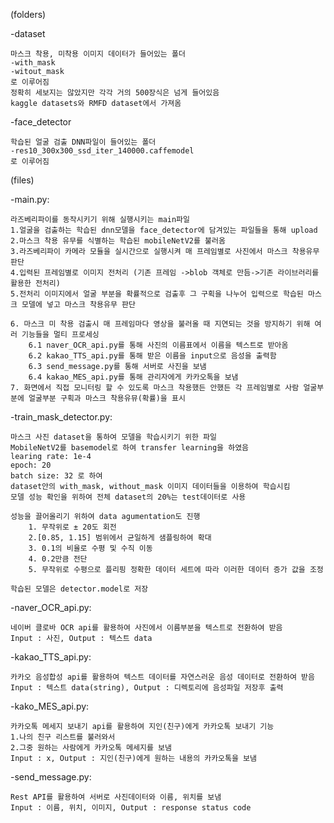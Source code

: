 (folders)

-dataset
    
    마스크 착용, 미착용 이미지 데이터가 들어있는 폴더
    -with_mask
    -witout_mask
    로 이루어짐
    정확히 세보지는 않았지만 각각 거의 500장식은 넘게 들어있음 
    kaggle datasets와 RMFD dataset에서 가져옴

-face_detector

    학습된 얼굴 검출 DNN파일이 들어있는 폴더
    -res10_300x300_ssd_iter_140000.caffemodel
    로 이루어짐

(files)

-main.py:

    라즈베리파이를 동작시키기 위해 실행시키는 main파일
    1.얼굴을 검출하는 학습된 dnn모델을 face_detector에 담겨있는 파일들을 통해 upload
    2.마스크 착용 유무를 식별하는 학습된 mobileNetV2를 불러옴
    3.라즈베리파이 카메라 모듈을 실시간으로 실행시켜 매 프레임별로 사진에서 마스크 착용유무 판단
    4.입력된 프레임별로 이미지 전처리 (기존 프레임 ->blob 객체로 만듬->기존 라이브러리를 활용한 전처리)
    5.전처리 이미지에서 얼굴 부분을 확률적으로 검출후 그 구획을 나누어 입력으로 학습된 마스크 모델에 넣고 마스크 착용유무 판단
    
    6. 마스크 미 착용 검출시 매 프레임마다 영상을 불러올 때 지연되는 것을 방지하기 위해 여러 기능들을 멀티 프로세싱
        6.1 naver_OCR_api.py를 통해 사진의 이름표에서 이름을 텍스트로 받아옴
        6.2 kakao_TTS_api.py를 통해 받은 이름을 input으로 음성을 출력함
        6.3 send_message.py를 통해 서버로 사진을 보냄
        6.4 kakao_MES_api.py를 통해 관리자에게 카카오톡을 보냄
    7. 화면에서 직접 모니터링 할 수 있도록 마스크 착용했든 안했든 각 프레임별로 사람 얼굴부분에 얼굴부분 구획과 마스크 착용유뮤(확률)을 표시 
    
    
-train_mask_detector.py:

    마스크 사진 dataset을 통하여 모델을 학습시키기 위한 파일
    MobileNetV2를 basemodel로 하여 transfer learning을 하였음
    learing rate: 1e-4
    epoch: 20
    batch size: 32 로 하여 
    dataset안의 with_mask, without_mask 이미지 데이터들을 이용하여 학습시킴
    모델 성능 확인을 위하여 전체 dataset의 20%는 test데이터로 사용
    
    성능을 끌어올리기 위하여 data agumentation도 진행
        1. 무작위로 ± 20도 회전
        2.[0.85, 1.15] 범위에서 균일하게 샘플링하여 확대 
        3. 0.1의 비율로 수평 및 수직 이동
        4. 0.2만큼 전단
        5. 무작위로 수평으로 플리핑 정확한 데이터 세트에 따라 이러한 데이터 증가 값을 조정
    
    학습된 모델은 detector.model로 저장
    
-naver_OCR_api.py:

    네이버 클로바 OCR api를 활용하여 사진에서 이름부분을 텍스트로 전환하여 받음
    Input : 사진, Output : 텍스트 data
-kakao_TTS_api.py:

    카카오 음성합성 api를 활용하여 텍스트 데이터를 자연스러운 음성 데이터로 전환하여 받음
    Input : 텍스트 data(string), Output : 디렉토리에 음성파일 저장후 출력
-kako_MES_api.py:

    카카오톡 메세지 보내기 api를 활용하여 지인(친구)에게 카카오톡 보내기 기능
    1.나의 친구 리스트를 불러와서
    2.그중 원하는 사람에게 카카오톡 메세지를 보냄
    Input : x, Output : 지인(친구)에게 원하는 내용의 카카오톡을 보냄
-send_message.py:

    Rest API를 활용하여 서버로 사진데이터와 이름, 위치를 보냄
    Input : 이름, 위치, 이미지, Output : response status code
